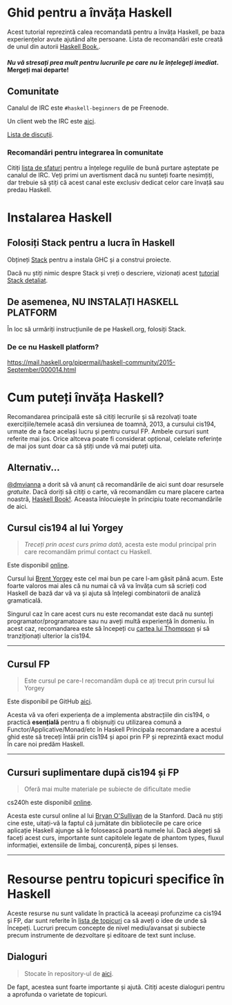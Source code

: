 # Ghid pentru a învăța Haskell

Acest tutorial reprezintă calea recomandată pentru a învăța Haskell, pe baza experiențelor avute ajutând alte persoane. Lista de recomandări este creată de unul din autorii [Haskell Book.](https://haskellbook.com).

#### *Nu vă stresați prea mult pentru lucrurile pe care nu le înțelegeți imediat*. Mergeți mai departe!

## Comunitate

Canalul de IRC este `#haskell-beginners` de pe Freenode.

Un client web the IRC este [aici](http://webchat.freenode.net/).

[Lista de discuții](https://wiki.haskell.org/Mailing_lists).

### Recomandări pentru integrarea în comunitate

Citiți [lista de sfaturi](coc.md) pentru a înțelege regulile de bună purtare așteptate pe canalul de IRC. Veți primi un avertisment dacă nu sunteți foarte nesimțiți, dar trebuie să știți că acest canal este exclusiv dedicat celor care învață sau predau Haskell.

# Instalarea Haskell

## Folosiți Stack pentru a lucra în Haskell

Obțineți [Stack](https://haskellstack.org) pentru a instala GHC și a construi proiecte.

Dacă nu știți nimic despre Stack și vreți o descriere, vizionați acest [tutorial Stack detaliat](https://www.youtube.com/watch?v=sRonIB8ZStw).

## De asemenea, NU INSTALAȚI HASKELL PLATFORM

În loc să urmăriți instrucțiunile de pe Haskell.org, folosiți Stack.

### De ce nu Haskell platform?

https://mail.haskell.org/pipermail/haskell-community/2015-September/000014.html

# Cum puteți învăța Haskell?

Recomandarea principală este să citiți lecrurile și să rezolvați toate exercițiile/temele acasă din versiunea de toamnă, 2013, a cursului cis194, urmate de a face același lucru și pentru cursul FP. Ambele cursuri sunt referite mai jos. Orice altceva poate fi considerat opțional, celelate referințe de mai jos sunt doar ca să știți unde vă mai puteți uita.

## Alternativ...

[@dmvianna](https://github.com/dmvianna) a dorit să vă anunț că recomandările de aici sunt doar resursele _gratuite_. Dacă doriți să citiți o carte, vă recomandăm cu mare placere cartea noastră, [Haskell Book!](https://haskellbook.com). Aceasta înlocuiește în principiu toate recomandările de aici.

## Cursul cis194 al lui Yorgey

> *Treceți prin acest curs prima dată*, acesta este modul principal prin care recomandăm
> primul contact cu Haskell.

Este disponibil [online](https://www.seas.upenn.edu/~cis194/spring13/lectures.html).

Cursul lui [Brent Yorgey](https://byorgey.wordpress.com) este cel mai bun pe care l-am găsit până acum.
Este foarte valoros mai ales că nu numai că vă va învăța cum să scrieți cod Haskell de bază dar vă va
și ajuta să înțelegi combinatorii de analiză gramaticală.

Singurul caz în care acest curs nu este recomandat este dacă nu sunteți programator/programatoare sau nu aveți multă experiență în domeniu.
În acest caz, recomandarea este să începeți cu
[cartea lui Thompson](https://www.haskellcraft.com/craft3e/Home.html) și să tranziționați ulterior la cis194.

---

## Cursul FP

> Este cursul pe care-l recomandăm după ce ați trecut prin cursul lui Yorgey

Este disponibil pe GitHub [aici](https://github.com/bitemyapp/fp-course).

Acesta vă va oferi experiența de a implementa abstracțiile din cis194, o practică **esențială** pentru a fi obișnuiți cu utilizarea comună a Functor/Applicative/Monad/etc în Haskell
Principala recomandare a acestui ghid este să treceți întâi prin cis194 și apoi prin FP și reprezintă exact modul în care noi predăm Haskell.

---

## Cursuri suplimentare după cis194 și FP

> Oferă mai multe materiale pe subiecte de dificultate medie

cs240h este disponibil [online](http://www.scs.stanford.edu/14sp-cs240h/).

Acesta este cursul online al lui [Bryan O'Sullivan](https://github.com/bos) de la
Stanford. Dacă nu știți cine este, uitați-vă la faptul că jumătate din bibliotecile
pe care orice aplicație Haskell ajunge să le folosească poartă numele lui. Dacă alegeți
să faceți acest curs, importante sunt capitolele legate de phantom types, fluxul informației,
extensiile de limbaj, concurență, pipes și lenses.

---

# Resourse pentru topicuri specifice în Haskell

Aceste resurse nu sunt validate în practică la aceeași profunzime ca cis194 și FP, dar sunt referite în
[lista de topicuri](specific_topics.md) ca să aveți o idee de unde să începeți.
Lucruri precum concepte de nivel mediu/avansat și subiecte precum instrumente de dezvoltare și editoare de text sunt incluse.

## Dialoguri

> Stocate în repository-ul de [aici](dialogues.md).

De fapt, acestea sunt foarte importante și ajută. Citiți aceste dialoguri pentru a aprofunda o varietate de topicuri.
